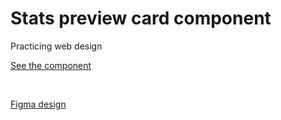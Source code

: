 # Stats preview card component

Practicing web design

[See the component](https://cthulhuscode.github.io/stats-preview-card-component)

<br>

[Figma design](https://www.figma.com/file/cUZbT0c0nLjtt19mbY3Bca/stats-preview-card-component)
